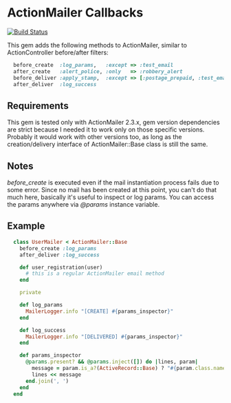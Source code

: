 # ActionMailer Callbacks

[![Build Status](https://secure.travis-ci.org/spaghetticode/actionmailer-callbacks.png)](http://travis-ci.org/spaghetticode/actionmailer-callbacks)

This gem adds the following methods to ActionMailer, similar to ActionController before/after filters:

```ruby
  before_create  :log_params,   :except => :test_email
  after_create   :alert_police, :only   => :robbery_alert
  before_deliver :apply_stamp,  :except => [:postage_prepaid, :test_email]
  after_deliver  :log_success
```

## Requirements

This gem is tested only with ActionMailer 2.3.x, gem version dependencies are strict because I needed it to work only on those specific versions. Probably it would work with other versions too, as long as the creation/delivery interface of ActionMailer::Base class is still the same.

## Notes

*before_create* is executed even if the mail instantiation process fails due to some error.
Since no mail has been created at this point, you can't do that much here, basically it's useful to inspect or log params.
You can access the params anywhere via *@params* instance variable.

## Example

```ruby
  class UserMailer < ActionMailer::Base
    before_create :log_params
    after_deliver :log_success

    def user_registration(user)
      # this is a regular ActionMailer email method
    end

    private

    def log_params
      MailerLogger.info "[CREATE] #{params_inspector}"
    end

    def log_success
      MailerLogger.info "[DELIVERED] #{params_inspector}"
    end

    def params_inspector
      @params.present? && @params.inject([]) do |lines, param|
        message = param.is_a?(ActiveRecord::Base) ? "#{param.class.name.downcase}.id = #{param.id}" : param
        lines << message
      end.join(', ')
    end
  end
```
